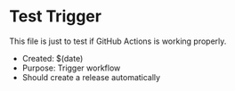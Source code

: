 # Test Trigger

This file is just to test if GitHub Actions is working properly.

- Created: $(date)
- Purpose: Trigger workflow
- Should create a release automatically
